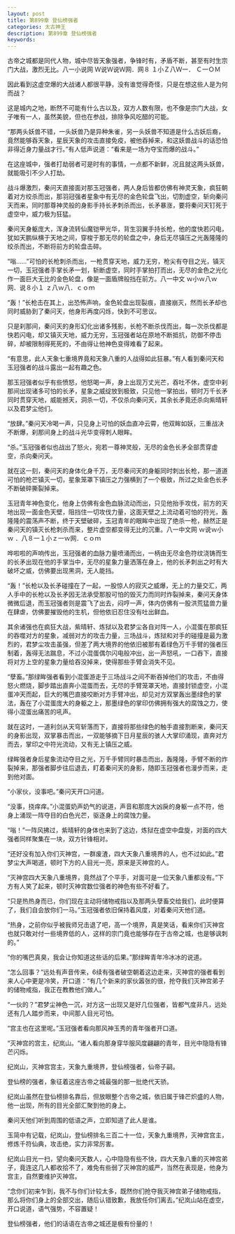 ```yaml
---
layout: post
title: 第899章 登仙榜强者
categories: 太古神王
description: 第899章 登仙榜强者
keywords:
---
```


古帝之城都是同代人物，城中尽皆天象强者，争锋时有，矛盾不断，甚至有时生宗门大战，激烈无比。八一小说网  Ｗ说Ｗ说Ｗ网．网８ １小Ｚ八Ｗ一． Ｃ一ＯＭ

因此看到这虚空爆的大战诸人都很平静，没有谁觉得奇怪，只是在想这些人是为何而战？

这是城内之地，断然不可能有什么古以及，双方人数有限，也不像是宗门大战，女子唯有一人，虽然美貌，但也在参战，排除争风吃醋的可能。

“那两头妖兽不错，一头妖兽乃是异种朱雀，另一头妖兽不知道是什么古妖后裔，竟然能够吞天象，星辰天象的攻击直接免疫，被他吞掉来，和这妖兽战斗的话恐怕非得近身力量战才行。”有人低声说道：“看来是一场为夺宝而爆的战斗。”

在这座城中，强者打劫弱者可是时有的事情，一点都不新鲜，况且就这两头妖兽，就能吸引不少人打劫。

战斗爆激烈，秦问天直接面对那玉冠强者，两人身后皆都仿佛有神灵天象，疯狂朝着对方绞杀而出，那羽冠强者星象中有无尽的金色轮盘飞出，切割虚空，斩向秦问天而来，同时那尊神灵般的身影手持长矛刺杀而出，长矛暴涨，要将秦问天钉死于虚空中，威力极为狂猛。

秦问天身躯庞大，浑身流转仙魔铠甲光华，背生羽翼手持长枪，他的度快若闪电，犹如天鹏纵横于天地之间，穿梭于那无尽的轮盘之中，身后无尽镇压之光轰隆隆的绞杀而出，不断将前方的轮盘击碎。

“嗡……”可怕的长枪刺杀而出，一枪贯穿天地，威力无穷，枪尖有夺目之光，镇灭一切，玉冠强者手掌长矛一划，斩断虚空，同时手掌拍打而出，无尽的金色之光化作一面巨大无比的金色轮盘，像是一面盾牌般挡在前方。八一中文  ｗ小ｗ八ｗ网．说８小１ ｚ八ｗ八．ｃｏｍ

“轰！”长枪击在其上，出恐怖声响，金色轮盘出现裂痕，直接崩灭，然而长矛却也同时威胁到了秦问天，他身形再度闪烁，快到不可思议。

只是刹那间，秦问天的身形幻化出诸多残影，长枪不断杀伐而出，每一次杀伐都是快若闪电，却又镇灭天地，威力无穷，玉冠强者站在原地不断抵抗，防御不停击碎，却被限制得死死的，不由得让他神色变得难看了起来。

“有意思，此人天象七重境界竟和天象八重的人战得如此狂暴。”有人看到秦问天和玉冠强者的战斗露出一起有趣之色。

那玉冠强者似乎有些愤怒，他怒喝一声，身上出现万丈光芒，吞吐不休，虚空中刹那间出现诸多可怕的长矛，星象之威绽放到极致，只见他一掌拍出，顿时万千长矛同时贯穿天地，威能撼天，洞杀一切，不仅杀向秦问天，其余长矛竟还杀向紫晴轩以及君梦尘他们。

“放肆。”秦问天冷喝一声，只见身上可怕的妖血直冲云霄，他双眸如妖，三重战决不断爆，刹那间身上的战斗光华变得刺人眼眸。

“杀。”玉冠强者似也战出了怒火，宛若一尊神灵般，无尽的金色长矛全部贯穿虚空，杀向秦问天。

就在这一刻，秦问天的身体化身千万，无尽秦问天的身躯同时刺出长枪，那一道道可怕的枪芒镇灭一切，星象笼罩下镇压之力强横到了一个极致，所过之处金色长矛不断破碎撕裂掉来。

玉冠青年神色变化，他身上仿佛有金色血脉流动而出，只见他抬手攻伐，前方的天地出现一面金色天壁，阻挡住一切攻伐力量，这面天壁之上流动着可怕的符光，轰隆隆的震荡声不断，终于天壁破碎，玉冠青年的眼眸中出现了绝杀一枪，赫然正是秦问天的镇灭长枪刺杀而来，整片虚空都变得无比的沉重。八一中文网 ｗ说ｗ小ｗ ．八８一１小ｚ一ｗ网．ｃｏｍ

哗啦啦的声响传出，玉冠强者的血脉力量喷涌而出，一柄由无尽金色符纹浇铸而生的长矛出现在他的手掌当中，无尽的星象力量洒落在身上，他的长矛刺出之时有大破坏之威，仿佛要出现黑洞，无人能挡。

“轰！”长枪以及长矛碰撞在了一起，一股惊人的寂灭之威爆，无上的力量交汇，两人手中的长枪以及长矛因无法承受那股可怕的毁灭力而同时炸裂掉来，秦问天身体微微后退，而玉冠强者则是震飞了出去，闷哼一声，体内仿佛有一股洪荒猛兽力量在肆虐，仿佛要摧毁他的生机，但他依旧忍住没有吐出鲜血。

其余诸强也在疯狂大战，紫晴轩、炼狱以及君梦尘各自对阵一人，小混蛋在那疯狂的吞噬对方的星象，减弱对方的攻击力量，三场战斗，炼狱和对手的碰撞是最为激烈的，君梦尘攻击虽强，但差了两大境界的他依旧被那有着绿色万千手臂的强者压制着，轰得无法踹息，不过小混蛋偶尔闪电般冲出，出一声怒吼，一口吞下，直接将对方上空的星象力量给吞没掉来，使得那些手臂会消失不见。

“孽畜。”那绿眸强者看到小混蛋游走于三场战斗之间不断吞掉他们的攻击，不由得怒火燃烧，脚步踏出直奔小混蛋而去，无尽的手臂笼罩天地，直接封锁虚空，小混蛋冲天而起，巨大的嘴巴直接咬断对方手臂冲出，却见对方双掌轰出墨绿色的掌法，轰在了小混蛋庞大的身躯之上，那墨绿色的掌印仿佛拥有强大的腐蚀之力，使得小混蛋出痛苦的吼声。

就在这时，一道利剑从天穹斩落而下，直接将那些绿色的触手直接割断来，秦问天的身影出现，双掌暴击而出，一双能够摘下日月星辰的骇人大掌印涌现，直奔对方而去，掌印之中符光流动，又有无上镇压之威。

绿眸强者身后星象流动夺目之光，万千手臂同时暴击而出，轰隆隆，手臂不断的炸裂掉来，那强者脚步往后退去，盯着秦问天的身影，随即玉冠强者也漫步而来，走到他对面。

“小家伙，没事吧。”秦问天开口问道。

“没事，挠痒痒。”小混蛋奶声奶气的说道，声音和那庞大凶戾的身躯一点不符，他身上涌现一阵夺目的白色光芒，驱逐身上的腐蚀力量。

“嗡！”一阵风拂过，紫晴轩的身体也来到了这边，炼狱在虚空中盘旋，对面的四大强者同样聚集在一块，双方针锋相对。

“还好没有加入你们灭神宫，一群废渣，四大天象八重境界的人，也不过如此。”君梦尘大声喝道，顿时下方的人目光一亮，原来是灭神宫的人。

“灭神宫四大天象八重境界，竟然战了个平手，对面可是一位天象八重都没有。”下方有人笑了起来，顿时灭神宫数位强者的神色有些不好看了。

“只是热热身而已，你们现在主动将储物戒指以及那两头孽畜交给我们，此时便算了，我们自会放你们一马。”玉冠强者依旧保持着风度，对着秦问天他们道。

“热身，之前你似乎被我师兄击退了吧，高一个境界，真是笑话，看来你们灭神宫也就只敢对付一些境界低的人，这样的宗门竟也能够存在于古帝之城，也是够讽刺的。”

“你的嘴巴真臭，我会让你知道这些话的后果。”那绿眸青年冷冰冰的说道。

“怎么回事？”远处有声音传来，6续有强者破空朝着这边走来，灭神宫的强者看到来人心中更是冷笑，开口道：“有几个新来的家伙嚣张的很，抢夺我们灭神宫弟子的储物戒指，我正在教教他们做人。”

“一伙的？”君梦尘神色一沉，对方这一出现又是好几位强者，皆都气度非凡，远处还有几人踏步而来，中间那人目光可怕。

“宫主也在这里呢。”玉冠强者看向那风神玉秀的青年强者开口道。

“灭神宫的宫主，纪岚山。“诸人看向那身穿华服风度翩翩的青年，目光中隐隐有锋芒闪烁。

纪岚山，灭神宫宫主，天象九重境界，登仙榜强者，仙帝子嗣。

登仙榜的强者，象征着这座古帝之城最强的那一批绝代天骄。

纪岚山虽然在登仙榜排名靠后，但放眼整个古帝之城，依旧属于锋芒炽盛的人物，他一出现，所有的目光全部汇聚到他的身上。

秦问天他们听到周围的低语之声，立即知道了此人是谁。

玉简中有记载，纪岚山，登仙榜排名三百二十一位，天象九重境界，灭神宫宫主，修炼千符仙典，攻击绝，实力非常厉害。

纪岚山目光一扫，望向秦问天数人，心中隐隐有些不快，四大天象八重的灭神宫弟子，竟连这几人都收拾不了，难免有些弱了灭神宫的威严，当然在表现是，他身为宫主，自然要维护灭神宫。

“念你们初来乍到，我不与你们计较太多，既然你们抢夺我灭神宫弟子储物戒指，那么将你们身上的全部交出，随后认错致歉，我放任你们离去。”纪岚山站在虚空，开口说道，语气强势，不容置疑！

登仙榜强者，他们的话语在古帝之城还是极有份量的！
